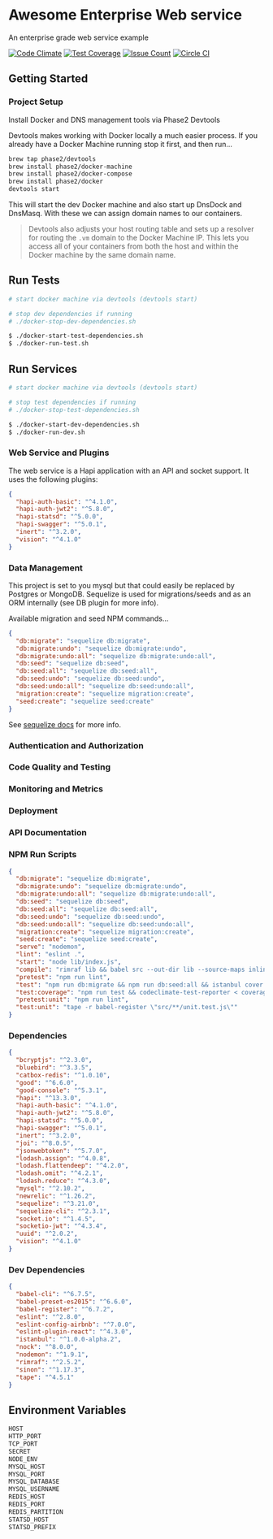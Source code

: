 # Awesome Enterprise Web service

An enterprise grade web service example

[![Code Climate](https://codeclimate.com/github/kkemple/awesome-enterprise-web-service/badges/gpa.svg)](https://codeclimate.com/github/kkemple/awesome-enterprise-web-service)
[![Test Coverage](https://codeclimate.com/github/kkemple/awesome-enterprise-web-service/badges/coverage.svg)](https://codeclimate.com/github/kkemple/awesome-enterprise-web-service/coverage)
[![Issue Count](https://codeclimate.com/github/kkemple/awesome-enterprise-web-service/badges/issue_count.svg)](https://codeclimate.com/github/kkemple/awesome-enterprise-web-service)
[![Circle CI](https://circleci.com/gh/kkemple/awesome-enterprise-web-service.svg?style=svg)](https://circleci.com/gh/kkemple/awesome-enterprise-web-service)

## Getting Started

### Project Setup

Install Docker and DNS management tools via Phase2 Devtools

Devtools makes working with Docker locally a much easier process. If you already have a Docker Machine running stop it first, and then run...

```bash
brew tap phase2/devtools
brew install phase2/docker-machine
brew install phase2/docker-compose
brew install phase2/docker
devtools start
```


This will start the dev Docker machine and also start up DnsDock and DnsMasq. With these we can assign domain names to our containers.

> Devtools also adjusts your host routing table and sets up a resolver for routing the `.vm` domain to the Docker Machine IP. This lets you access all of your containers from both the host and within the Docker machine by the same domain name.


## Run Tests

```bash
# start docker machine via devtools (devtools start)

# stop dev dependencies if running
# ./docker-stop-dev-dependencies.sh

$ ./docker-start-test-dependencies.sh
$ ./docker-run-test.sh
```


## Run Services

```bash
# start docker machine via devtools (devtools start)

# stop test dependencies if running
# ./docker-stop-test-dependencies.sh

$ ./docker-start-dev-dependencies.sh
$ ./docker-run-dev.sh
```


### Web Service and Plugins

The web service is a Hapi application with an API and socket support. It uses the following plugins:

```json
{
  "hapi-auth-basic": "^4.1.0",
  "hapi-auth-jwt2": "^5.8.0",
  "hapi-statsd": "^5.0.0",
  "hapi-swagger": "^5.0.1",
  "inert": "^3.2.0",
  "vision": "^4.1.0"
}
```

### Data Management

This project is set to you mysql but that could easily be replaced by Postgres or MongoDB. Sequelize is used for migrations/seeds and as an ORM internally (see DB plugin for more info).

Available migration and seed NPM commands...

```json
{
  "db:migrate": "sequelize db:migrate",
  "db:migrate:undo": "sequelize db:migrate:undo",
  "db:migrate:undo:all": "sequelize db:migrate:undo:all",
  "db:seed": "sequelize db:seed",
  "db:seed:all": "sequelize db:seed:all",
  "db:seed:undo": "sequelize db:seed:undo",
  "db:seed:undo:all": "sequelize db:seed:undo:all",
  "migration:create": "sequelize migration:create",
  "seed:create": "sequelize seed:create"
}
```

See [sequelize docs](http://docs.sequelizejs.com/en/latest/docs/migrations/) for more info.

### Authentication and Authorization

### Code Quality and Testing

### Monitoring and Metrics

### Deployment

### API Documentation

### NPM Run Scripts

```json
{
  "db:migrate": "sequelize db:migrate",
  "db:migrate:undo": "sequelize db:migrate:undo",
  "db:migrate:undo:all": "sequelize db:migrate:undo:all",
  "db:seed": "sequelize db:seed",
  "db:seed:all": "sequelize db:seed:all",
  "db:seed:undo": "sequelize db:seed:undo",
  "db:seed:undo:all": "sequelize db:seed:undo:all",
  "migration:create": "sequelize migration:create",
  "seed:create": "sequelize seed:create",
  "serve": "nodemon",
  "lint": "eslint .",
  "start": "node lib/index.js",
  "compile": "rimraf lib && babel src --out-dir lib --source-maps inline",
  "pretest": "npm run lint",
  "test": "npm run db:migrate && npm run db:seed:all && istanbul cover tape -- -r babel-register \"src/**/*.test.js\"",
  "test:coverage": "npm run test && codeclimate-test-reporter < coverage/lcov.info",
  "pretest:unit": "npm run lint",
  "test:unit": "tape -r babel-register \"src/**/unit.test.js\""
}
```

### Dependencies

```json
{
  "bcryptjs": "^2.3.0",
  "bluebird": "^3.3.5",
  "catbox-redis": "^1.0.10",
  "good": "^6.6.0",
  "good-console": "^5.3.1",
  "hapi": "^13.3.0",
  "hapi-auth-basic": "^4.1.0",
  "hapi-auth-jwt2": "^5.8.0",
  "hapi-statsd": "^5.0.0",
  "hapi-swagger": "^5.0.1",
  "inert": "^3.2.0",
  "joi": "^8.0.5",
  "jsonwebtoken": "^5.7.0",
  "lodash.assign": "^4.0.8",
  "lodash.flattendeep": "^4.2.0",
  "lodash.omit": "^4.2.1",
  "lodash.reduce": "^4.3.0",
  "mysql": "^2.10.2",
  "newrelic": "^1.26.2",
  "sequelize": "^3.21.0",
  "sequelize-cli": "^2.3.1",
  "socket.io": "^1.4.5",
  "socketio-jwt": "^4.3.4",
  "uuid": "^2.0.2",
  "vision": "^4.1.0"
}
```

### Dev Dependencies

```json
{
  "babel-cli": "^6.7.5",
  "babel-preset-es2015": "^6.6.0",
  "babel-register": "^6.7.2",
  "eslint": "^2.8.0",
  "eslint-config-airbnb": "^7.0.0",
  "eslint-plugin-react": "^4.3.0",
  "istanbul": "^1.0.0-alpha.2",
  "nock": "^8.0.0",
  "nodemon": "^1.9.1",
  "rimraf": "^2.5.2",
  "sinon": "^1.17.3",
  "tape": "^4.5.1"
}
```

## Environment Variables

```bash
HOST
HTTP_PORT
TCP_PORT
SECRET
NODE_ENV
MYSQL_HOST
MYSQL_PORT
MYSQL_DATABASE
MYSQL_USERNAME
REDIS_HOST
REDIS_PORT
REDIS_PARTITION
STATSD_HOST
STATSD_PREFIX
```
